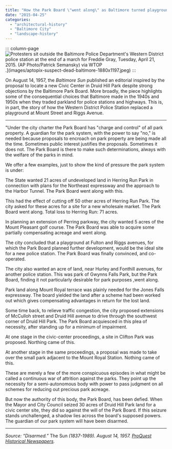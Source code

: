 ```yaml
---
title: "How the Park Board \"went along\" as Baltimore turned playgrounds into police stations"
date: "2015-04-25"
categories: 
  - "architectural-history"
  - "Baltimore City"
  - "landscape-history"
---
```


::: column-page
![Protesters sit outside the Baltimore Police Department's Western District police station at the end of a march for Freddie Gray, Tuesday, April 21, 2015. (AP Photo/Patrick Semansky) via [WTOP](http://wtop.com/baltimore/2015/04/protesters-take-to-baltimore-streets-after-mans-death/)](http://loc.gov/pictures/resource/vrg.00340/).](images/aptopix-suspect-dead-baltimore-1880x1197.jpeg)
:::

On August 14, 1957, the _Baltimore Sun_ published an editorial inspired by the proposal to locate a new Civic Center in Druid Hill Park despite strong objections by the Baltimore Park Board. More broadly, the piece highlights some of the consequential choices that Baltimore made in the 1940s and 1950s when they traded parkland for police stations and highways. This is, in part, the story of how the Western District Police Station replaced a playground at Mount Street and Riggs Avenue.

* * *

"Under the city charter the Park Board has "charge and control" of all park property. A guardian for the park system, with the power to say "no," is needed because proposals to encroach on park property are being made all the time. Sometimes public interest justifies the proposals. Sometimes it does not. The Park Board is there to make such determinations, always with the welfare of the parks in mind.

We offer a few examples, just to show the kind of pressure the park system is under:

The State wanted 21 acres of undeveloped land in Herring Run Park in connection with plans for the Northeast expressway and the approach to the Harbor Tunnel. The Park Board went along with this.

This had the effect of cutting off 50 other acres of Herring Run Park. The city asked for these acres for a site for a new wholesale market. The Park Board went along. Total loss to Herring Run: 71 acres.

In planning an extension of Perring parkway, the city wanted 5 acres of the Mount Pleasant golf course. The Park Board was able to acquire some partially compensating acreage and went along.

The city concluded that a playground at Fulton and Riggs avenues, for which the Park Board planned further development, would be the ideal site for a new police station. The Park Board was finally convinced, and co-operated.

The city also wanted an acre of land, near Hurley and Fonthill avenues, for another police station. This was park of Gwynns Falls Park, but the Park Board, finding it not particularly desirable for park purposes ,went along.

Park land along Mount Royal terrace was plainly needed for the Jones Falls expressway. The board yielded the land after a scheme had been worked out which gives compensating advantages in return for the lost land.

Some time back, to relieve traffic congestion, the city proposed extensions of McCulloh street and Druid Hill avenue to drive through the southwest corner of Druid Hill Park. The Park Board acquiesced in this plea of necessity, after standing up for a minimum of impairment.

At one stage in the civic-center proceedings, a site in Clifton Park was proposed. Northing came of this.

At another stage in the same proceedings, a proposal was made to take over the small park adjacent to the Mount Royal Station. Nothing came of this.

These are merely a few of the more conspicuous episodes in what might be called a continuous war of attrition against the parks. They point up the necessity for a semi-autonomous body with power to pass judgment on all schemes for reducing out precious park acreage.

But now the authority of this body, the Park Board, has been defied. When the Mayor and City Council seized 30 acres of Druid Hill Park land for a civic center site, they did so against the will of the Park Board. If this seizure stands unchallenged, a shadow lies across the board's supposed powers. The guardian of our park system will have been disarmed.

* * *

_Source: “Disarmed.”_ The Sun _(1837-1989). August 14, 1957. [ProQuest Historical Newspapers](http://search.proquest.com/hnpbaltimoresun/docview/540755525/abstract/88EA1230C87D4DDCPQ/6?accountid=10750)._
